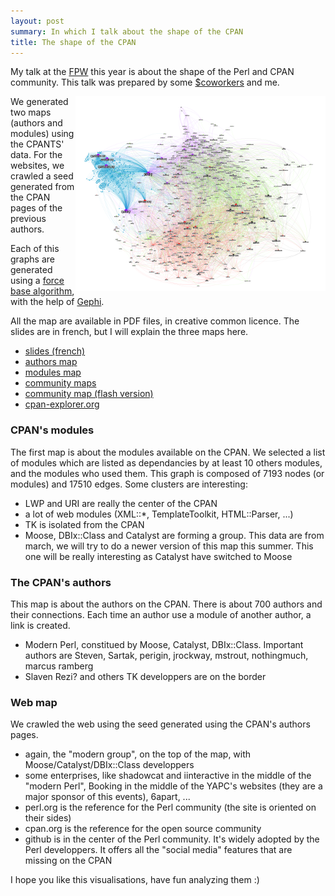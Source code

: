 ```yaml
---
layout: post
summary: In which I talk about the shape of the CPAN
title: The shape of the CPAN
---
```


My talk at the [FPW](http://conferences.mongueurs.net/fpw2009/) this year is about the shape of the Perl and CPAN community. This talk was prepared by some [$coworkers](http://labs.rtgi.eu/) and me.

<img src='/static/imgs/draft_cpan_prelimsmall.png' alt='map of the Perl community on the web' align='right'>

We generated two maps (authors and modules) using the CPANTS' data. For the websites, we crawled a seed generated from the CPAN pages of the previous authors.

Each of this graphs are generated using a [force base algorithm](http://en.wikipedia.org/wiki/Force-based_algorithms), with the help of [Gephi](http://gephi.org/).

All the map are available in PDF files, in creative common licence. The slides are in french, but I will explain the three maps here.

 * [slides (french)](http://labs.rtgi.eu/fpw09/resources/slides/)
 * [authors map](http://labs.rtgi.eu/fpw09/resources/pdf/cpan_authors_core_march2009.pdf)
 * [modules map](http://labs.rtgi.eu/fpw09/resources/pdf/cpan_packages_core_march2009.pdf)
 * [community maps](http://labs.rtgi.eu/fpw09/resources/pdf/cpan-web-may2009-poster.pdf)
 * [community map (flash version)](http://labs.rtgi.eu/fpw09/map/)
 * [cpan-explorer.org](http://cpan-explorer.org/)

### CPAN's modules

The first map is about the modules available on the CPAN. We selected a list of modules which are listed as dependancies by at least 10 others modules, and the modules who used them. This graph is composed of 7193 nodes (or modules) and 17510 edges. Some clusters are interesting:

 * LWP and URI are really the center of the CPAN
 * a lot of web modules (XML::*, TemplateToolkit, HTML::Parser, ...)
 * TK is isolated from the CPAN
 * Moose, DBIx::Class and Catalyst are forming a group. This data are from march, we will try to do a newer version of this map this summer. This one will be really interesting as Catalyst have switched to Moose

### The CPAN's authors

This map is about the authors on the CPAN. There is about 700 authors and their connections. Each time an author use a module of another author, a link is created.

  * Modern Perl, constitued by Moose, Catalyst, DBIx::Class. Important authors are Steven, Sartak, perigin, jrockway, mstrout, nothingmuch, marcus ramberg
  * Slaven Rezi? and others TK developpers are on the border

### Web map

We crawled the web using the seed generated using the CPAN's authors pages.

 * again, the "modern group", on the top of the map, with Moose/Catalyst/DBIx::Class developpers
 * some enterprises, like shadowcat and iinteractive in the middle of the "modern Perl", Booking in the middle of the YAPC's websites (they are a major sponsor of this events), 6apart, ...
 * perl.org is the reference for the Perl community (the site is oriented on their sides)
 * cpan.org is the reference for the open source community
 * github is in the center of the Perl community. It's widely adopted by the Perl developpers. It offers all the "social media" features that are missing on the CPAN

I hope you like this visualisations, have fun analyzing them :)

